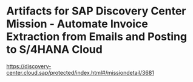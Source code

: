 # Artifacts for SAP Discovery Center Mission - Automate Invoice Extraction from Emails and Posting to S/4HANA Cloud
 https://discovery-center.cloud.sap/protected/index.html#/missiondetail/3681
